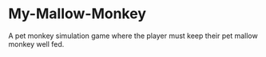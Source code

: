# My-Mallow-Monkey
A pet monkey simulation game where the player must keep their pet mallow monkey well fed.
